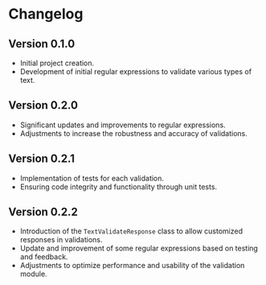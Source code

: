 # Changelog

## Version 0.1.0
- Initial project creation.
- Development of initial regular expressions to validate various types of text.

## Version 0.2.0
- Significant updates and improvements to regular expressions.
- Adjustments to increase the robustness and accuracy of validations.

## Version 0.2.1
- Implementation of tests for each validation.
- Ensuring code integrity and functionality through unit tests.

## Version 0.2.2
- Introduction of the `TextValidateResponse` class to allow customized responses in validations.
- Update and improvement of some regular expressions based on testing and feedback.
- Adjustments to optimize performance and usability of the validation module.


